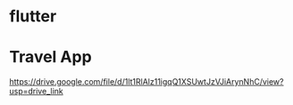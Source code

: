 # flutter
 # Travel App
 https://drive.google.com/file/d/1lt1RlAlz11igqQ1XSUwtJzVJiArynNhC/view?usp=drive_link
 